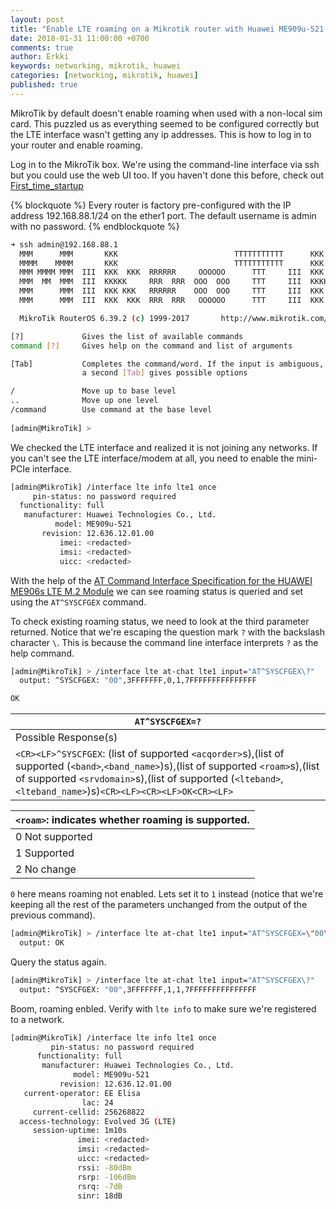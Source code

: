 ```yaml
---
layout: post
title: "Enable LTE roaming on a Mikrotik router with Huawei ME909u-521 modem"
date: 2018-01-31 11:00:00 +0700
comments: true
author: Erkki
keywords: networking, mikrotik, huawei
categories: [networking, mikrotik, huawei]
published: true
---
```


MikroTik by default doesn't enable roaming when used with a non-local sim card. This puzzled us as everything seemed to be configured correctly but the LTE interface wasn't getting any ip addresses. This is how to log in to your router and enable roaming.

Log in to the MikroTik box. We're using the command-line interface via ssh but you could use the web UI too.
If you haven't done this before, check out <a href="https://wiki.mikrotik.com/wiki/Manual:First_time_startup">First_time_startup</a>

{% blockquote %}
Every router is factory pre-configured with the IP address 192.168.88.1/24 on the ether1 port. The default username is admin with no password.
{% endblockquote %}

```bash
➜ ssh admin@192.168.88.1
  MMM      MMM       KKK                          TTTTTTTTTTT      KKK
  MMMM    MMMM       KKK                          TTTTTTTTTTT      KKK
  MMM MMMM MMM  III  KKK  KKK  RRRRRR     OOOOOO      TTT     III  KKK  KKK
  MMM  MM  MMM  III  KKKKK     RRR  RRR  OOO  OOO     TTT     III  KKKKK
  MMM      MMM  III  KKK KKK   RRRRRR    OOO  OOO     TTT     III  KKK KKK
  MMM      MMM  III  KKK  KKK  RRR  RRR   OOOOOO      TTT     III  KKK  KKK

  MikroTik RouterOS 6.39.2 (c) 1999-2017       http://www.mikrotik.com/

[?]             Gives the list of available commands
command [?]     Gives help on the command and list of arguments

[Tab]           Completes the command/word. If the input is ambiguous,
                a second [Tab] gives possible options

/               Move up to base level
..              Move up one level
/command        Use command at the base level
  
[admin@MikroTik] > 
```

We checked the LTE interface and realized it is not joining any networks. If you can't see the LTE interface/modem at all, you need to enable the mini-PCIe interface.
```bash
[admin@MikroTik] /interface lte info lte1 once
     pin-status: no password required
  functionality: full
   manufacturer: Huawei Technologies Co., Ltd.
          model: ME909u-521
       revision: 12.636.12.01.00
           imei: <redacted>
           imsi: <redacted>
           uicc: <redacted>
```

With the help of the <a href="http://download-c.huawei.com/download/downloadCenter?downloadId=29741&version=72288&siteCode=">AT Command Interface Specification for the HUAWEI ME906s LTE M.2 Module</a> we can see roaming status is queried and set using the `AT^SYSCFGEX` command.

To check existing roaming status, we need to look at the third parameter returned. Notice that we're escaping the question mark `?` with the backslash character `\`. This is because the command line interface interprets `?` as the help command.

```bash
[admin@MikroTik] > /interface lte at-chat lte1 input="AT^SYSCFGEX\?"
  output: ^SYSCFGEX: "00",3FFFFFFF,0,1,7FFFFFFFFFFFFFFF

OK
```

| `AT^SYSCFGEX=?` |
| ------------- |
| Possible Response(s) |
| `<CR><LF>^SYSCFGEX`: (list of supported `<acqorder>`s),(list of supported (`<band>`,`<band_name>`)s),(list of supported `<roam>`s),(list of supported `<srvdomain>`s),(list of supported (`<lteband>`,`<lteband_name>`)s)`<CR><LF><CR><LF>OK<CR><LF>` |

 
| `<roam>`: indicates whether roaming is supported. |
| ------------- |
| 0 Not supported |
| 1 Supported |
| 2 No change |


`0` here means roaming not enabled. Lets set it to `1` instead (notice that we're keeping all the rest of the parameters unchanged from the output of the previous command).

```bash
[admin@MikroTik] > /interface lte at-chat lte1 input="AT^SYSCFGEX=\"00\",3FFFFFFF,1,1,7FFFFFFFFFFFFFFF,,"
  output: OK
```

Query the status again.
```bash
[admin@MikroTik] > /interface lte at-chat lte1 input="AT^SYSCFGEX\?"
  output: ^SYSCFGEX: "00",3FFFFFFF,1,1,7FFFFFFFFFFFFFFF
```

Boom, roaming enbled. Verify with ```lte info``` to make sure we're registered to a network.

```bash
[admin@MikroTik] /interface lte info lte1 once
         pin-status: no password required
      functionality: full
       manufacturer: Huawei Technologies Co., Ltd.
              model: ME909u-521
           revision: 12.636.12.01.00
   current-operator: EE Elisa
                lac: 24
     current-cellid: 256268822
  access-technology: Evolved 3G (LTE)
     session-uptime: 1m10s
               imei: <redacted>
               imsi: <redacted>
               uicc: <redacted>
               rssi: -80dBm
               rsrp: -106dBm
               rsrq: -7dB
               sinr: 18dB
```